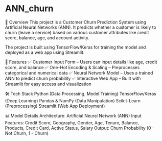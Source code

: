 # ANN_churn

📌 Overview
This project is a Customer Churn Prediction System using Artificial Neural Networks (ANN). It predicts whether a customer is likely to churn (leave a service) based on various customer attributes like credit score, balance, age, and account activity.

The project is built using TensorFlow/Keras for training the model and deployed as a web app using Streamlit.

🚀 Features
✅ Customer Input Form – Users can input details like age, credit score, and balance
✅ One-Hot Encoding & Scaling – Preprocesses categorical and numerical data
✅ Neural Network Model – Uses a trained ANN to predict churn probability
✅ Interactive Web App – Built with Streamlit for easy access and visualization

🛠️ Tech Stack
Python (Data Processing, Model Training)
TensorFlow/Keras (Deep Learning)
Pandas & NumPy (Data Manipulation)
Scikit-Learn (Preprocessing)
Streamlit (Web App Deployment)

📊 Model Details
Architecture: Artificial Neural Network (ANN)
Input Features: Credit Score, Geography, Gender, Age, Tenure, Balance, Products, Credit Card, Active Status, Salary
Output: Churn Probability (0 - Not Churn, 1 - Churn)
